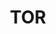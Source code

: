 ---
title: TOR
crosslinks:
- deepweb
- autotldr
- onions
- emailprivacy
- youtubefactsbot
- DarkNetMarkets
- privacy
- IAmA
- xkcd
- Piracy
- tails
- Qubes
- security
- linux
- Bitcoin
- europrivacy
- oftc
- VPN
- militant
- tribler
---